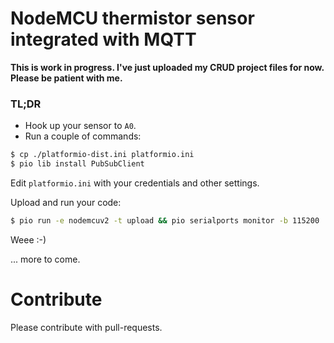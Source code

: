 # NodeMCU thermistor sensor integrated with MQTT

__This is work in progress. I've just uploaded my CRUD project files for now. Please be patient with me.__

### TL;DR

* Hook up your sensor to `A0`.
* Run a couple of commands:
```bash
$ cp ./platformio-dist.ini platformio.ini
$ pio lib install PubSubClient
```

Edit `platformio.ini` with your credentials and other settings.

Upload and run your code:
```bash
$ pio run -e nodemcuv2 -t upload && pio serialports monitor -b 115200
```

Weee :-)

... more to come.

# Contribute
Please contribute with pull-requests.
